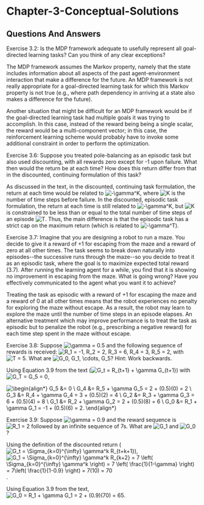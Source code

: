 # Chapter-3-Conceptual-Solutions

## Questions And Answers
Exercise 3.2: Is the MDP framework adequate to usefully represent all goal-directed learning tasks? Can you think of any clear exceptions?

The MDP framework assumes the Markov property, namely that the state includes information about all aspects of the past agent-environment interaction that make a difference for the future.  An MDP framework is not really appropriate for a goal-directed learning task for which this Markov property is not true (e.g., where path dependency in arriving at a state also makes a difference for the future).

Another situation that might be difficult for an MDP framework would be if the goal-directed learning task had multiple goals it was trying to accomplish.  In this case, instead of the reward being being a single scalar, the reward would be a multi-component vector; in this case, the reinforcement learning scheme would probably have to invoke some additional constraint in order to perform the optimization.

Exercise 3.6: Suppose you treated pole-balancing as an episodic task but also used discounting, with all rewards zero except for -1 upon failure. What then would the return be at each time? How does this return differ from that in the discounted, continuing formulation of this task?

As discussed in the text, in the discounted, continuing task formulation, the return at each time would be related to ![$-\gamma^K$](https://render.githubusercontent.com/render/math?math=%24-%5Cgamma%5EK%24), where ![$K$](https://render.githubusercontent.com/render/math?math=%24K%24) is the number of time steps before failure.  In the discounted, episodic task formulation, the return at each time is still related to ![$-\gamma^K$](https://render.githubusercontent.com/render/math?math=%24-%5Cgamma%5EK%24), but ![$K$](https://render.githubusercontent.com/render/math?math=%24K%24) is constrained to be less than or equal to the total number of time steps of an episode ![$T$](https://render.githubusercontent.com/render/math?math=%24T%24).  Thus, the main difference is that the episodic task has a strict cap on the maximum return (which is related to ![$-\gamma^T$](https://render.githubusercontent.com/render/math?math=%24-%5Cgamma%5ET%24)).

Exercise 3.7: Imagine that you are designing a robot to run a maze. You decide to give it a reward of +1 for escaping from the maze and a reward of zero at all other times. The task seems to break down naturally into episodes--the successive runs through the maze--so you decide to treat it as an episodic task, where the goal is to maximize expected total reward (3.7). After running the learning agent for a while, you find that it is showing no improvement in escaping from the maze. What is going wrong? Have you effectively communicated to the agent what you want it to achieve?

Treating the task as episodic with a reward of +1 for escaping the maze and a reward of 0 at all other times means that the robot experiences no penalty for exploring the maze without escape. As a result, the robot may learn to explore the maze until the number of time steps in an episode elapses.  An alternative treatment which may improve performance is to treat the task as episodic but to penalize the robot (e.g., prescribing a negative reward) for each time step spent in the maze without escape.

Exercise 3.8: Suppose ![$\gamma = 0.5$](https://render.githubusercontent.com/render/math?math=%24%5Cgamma%20%3D%200.5%24) and the following sequence of rewards is received: ![$R_1 = -1, R_2 = 2, R_3 = 6, R_4 = 3, R_5 = 2$](https://render.githubusercontent.com/render/math?math=%24R_1%20%3D%20-1%2C%20R_2%20%3D%202%2C%20R_3%20%3D%206%2C%20R_4%20%3D%203%2C%20R_5%20%3D%202%24), with ![$T = 5$](https://render.githubusercontent.com/render/math?math=%24T%20%3D%205%24). What are ![$G_0, G_1, \cdots, G_5$](https://render.githubusercontent.com/render/math?math=%24G_0%2C%20G_1%2C%20%5Ccdots%2C%20G_5%24)? Hint: Work backwards.

Using Equation 3.9 from the text (![$G_t = R_{t+1} + \gamma G_{t+1}$](https://render.githubusercontent.com/render/math?math=%24G_t%20%3D%20R_%7Bt%2B1%7D%20%2B%20%5Cgamma%20G_%7Bt%2B1%7D%24)) with ![$G_T = G_5 = 0$](https://render.githubusercontent.com/render/math?math=%24G_T%20%3D%20G_5%20%3D%200%24),

![\begin{align*} G_5 &= 0 \\ G_4 &= R_5 + \gamma G_5 = 2 + (0.5)(0) = 2 \\ G_3 &= R_4 + \gamma G_4 = 3 + (0.5)(2) = 4 \\ G_2 &= R_3 + \gamma G_3 = 6 + (0.5)(4) = 8 \\ G_1 &= R_2 + \gamma G_2 = 2 + (0.5)(8) = 6 \\ G_0 &= R_1 + \gamma G_1 = -1 + (0.5)(6) = 2. \end{align*}](https://render.githubusercontent.com/render/math?math=%5Cbegin%7Balign*%7D%20G_5%20%26%3D%200%20%5C%5C%20G_4%20%26%3D%20R_5%20%2B%20%5Cgamma%20G_5%20%3D%202%20%2B%20(0.5)(0)%20%3D%202%20%5C%5C%20G_3%20%26%3D%20R_4%20%2B%20%5Cgamma%20G_4%20%3D%203%20%2B%20(0.5)(2)%20%3D%204%20%5C%5C%20G_2%20%26%3D%20R_3%20%2B%20%5Cgamma%20G_3%20%3D%206%20%2B%20(0.5)(4)%20%3D%208%20%5C%5C%20G_1%20%26%3D%20R_2%20%2B%20%5Cgamma%20G_2%20%3D%202%20%2B%20(0.5)(8)%20%3D%206%20%5C%5C%20G_0%20%26%3D%20R_1%20%2B%20%5Cgamma%20G_1%20%3D%20-1%20%2B%20(0.5)(6)%20%3D%202.%20%5Cend%7Balign*%7D)


Exercise 3.9: Suppose ![$\gamma = 0.9$](https://render.githubusercontent.com/render/math?math=%24%5Cgamma%20%3D%200.9%24) and the reward sequence is ![$R_1 = 2$](https://render.githubusercontent.com/render/math?math=%24R_1%20%3D%202%24) followed by an infinite sequence of 7s. What are ![$G_1$](https://render.githubusercontent.com/render/math?math=%24G_1%24) and ![$G_0$](https://render.githubusercontent.com/render/math?math=%24G_0%24)?

Using the definition of the discounted return (![$G_t = \Sigma_{k=0}^{\infty} \gamma^k R_{t+k+1}$](https://render.githubusercontent.com/render/math?math=%24G_t%20%3D%20%5CSigma_%7Bk%3D0%7D%5E%7B%5Cinfty%7D%20%5Cgamma%5Ek%20R_%7Bt%2Bk%2B1%7D%24)), ![$G_1 = \Sigma_{k=0}^{\infty} \gamma^k R_{k+2} = 7 \left( \Sigma_{k=0}^{\infty} \gamma^k \right) = 7 \left( \frac{1}{1-\gamma} \right) = 7\left( \frac{1}{1-0.9} \right) = 7(10) = 70$](https://render.githubusercontent.com/render/math?math=%24G_1%20%3D%20%5CSigma_%7Bk%3D0%7D%5E%7B%5Cinfty%7D%20%5Cgamma%5Ek%20R_%7Bk%2B2%7D%20%3D%207%20%5Cleft(%20%5CSigma_%7Bk%3D0%7D%5E%7B%5Cinfty%7D%20%5Cgamma%5Ek%20%5Cright)%20%3D%207%20%5Cleft(%20%5Cfrac%7B1%7D%7B1-%5Cgamma%7D%20%5Cright)%20%3D%207%5Cleft(%20%5Cfrac%7B1%7D%7B1-0.9%7D%20%5Cright)%20%3D%207(10)%20%3D%2070%24).

Using Equation 3.9 from the text, ![$G_0 = R_1 + \gamma G_1 = 2 + (0.9)(70) = 65$](https://render.githubusercontent.com/render/math?math=%24G_0%20%3D%20R_1%20%2B%20%5Cgamma%20G_1%20%3D%202%20%2B%20(0.9)(70)%20%3D%2065%24).
